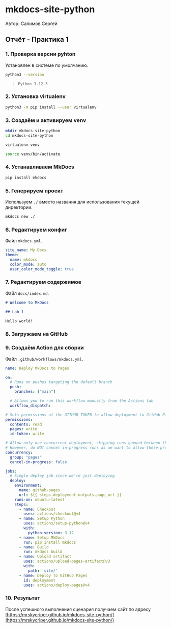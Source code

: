 # mkdocs-site-python

Автор: Салимов Сергей

## Отчёт - Практика 1

### 1. Проверка версии pyhton

Установлен в системе по умолчанию.

```bash
python3 --version
```

> `Python 3.12.3`

### 2. Установка virtualenv

```bash
python3 -m pip install --user virtualenv
```

### 3. Создаём и активируем venv

``` bash
mkdir mkdocs-site-python
cd mkdocs-site-python
```

```bash
virtualenv venv
```

```bash
source venv/bin/activate
```

### 4. Устанавливаем MkDocs

```bash
pip install mkdocs
```

### 5. Генерируем проект

Используем `./` вместо названия для использования текущей директории.

```bash
mkdocs new ./
```

### 6. Редактируем конфиг

Файл `mkdocs.yml`.

```yml
site_name: My Docs
theme:
  name: mkdocs
  color_mode: auto
  user_color_mode_toggle: true
```

### 7. Редактируем содержимое

Файл `docs/index.md`.

```md
# Welcome to MkDocs

## Lab 1

Hello world!
```

### 8. Загружаем на GitHub

### 9. Создаём Action для сборки

Файл `.github/workflows/mkdocs.yml`.

```yml
name: Deploy MkDocs to Pages

on:
  # Runs on pushes targeting the default branch
  push:
    branches: ["main"]

  # Allows you to run this workflow manually from the Actions tab
  workflow_dispatch:

# Sets permissions of the GITHUB_TOKEN to allow deployment to GitHub Pages
permissions:
  contents: read
  pages: write
  id-token: write

# Allow only one concurrent deployment, skipping runs queued between the run in-progress and latest queued.
# However, do NOT cancel in-progress runs as we want to allow these production deployments to complete.
concurrency:
  group: "pages"
  cancel-in-progress: false

jobs:
  # Single deploy job since we're just deploying
  deploy:
    environment:
      name: github-pages
      url: ${{ steps.deployment.outputs.page_url }}
    runs-on: ubuntu-latest
    steps:
      - name: Checkout
        uses: actions/checkout@v4
      - name: Setup Python
        uses: actions/setup-python@v4
        with:
          python-version: 3.12
      - name: Setup MkDocs
        run: pip install mkdocs
      - name: Build
        run: mkdocs build
      - name: Upload artifact
        uses: actions/upload-pages-artifact@v3
        with:
          path: 'site/'
      - name: Deploy to GitHub Pages
        id: deployment
        uses: actions/deploy-pages@v4
```

### 10. Результат

После успешного выполнения сценария получаем сайт по адресу [https://mrskycriper.github.io/mkdocs-site-python/](https://mrskycriper.github.io/mkdocs-site-python/)
